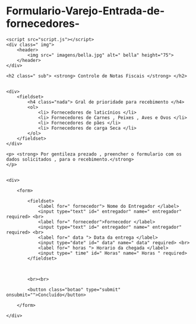 # Formulario-Varejo-Entrada-de-fornecedores-
<!DOCTYPE html>
<html lang="en">

<head>
    <meta charset="UTF-8">
    <meta http-equiv="X-UA-Compatible" content="IE=edge">
    <meta name="viewport" content="width=device-width, initial-scale=1.0">
    <link rel="stylesheet" href="style.css">
    <title> Recebimento Bellavia </title>
</head>

<body>

    <script src="script.js"></script>
    <div class=" img">
        <header>
            <img src=" imagens/bella.jpg" alt=" bella" height="75">
        </header>
    </div>

    <h2 class=" sub"> <strong> Controle de Notas Fiscais </strong> </h2>


    <div>
        <fieldset>
            <h4 class="nada"> Gral de prioridade para recebimento </h4>
            <ol>
                <li> Fornecedores de laticínios </li>
                <li> Fornecedores de Carnes , Peixes , Aves e Ovos </li>
                <li> Fornecedores de pães </li>
                <li> Fornecedores de carga Seca </li>
            </ol>
        </fieldset>
    </div>

    <p> <strong> Por gentileza prezado , preencher o formulario com os dados solicitados , para o recebimento.</strong>
    </p>


    <div>

        <form>

            <fieldset>
                <label for=" fornecedor"> Nome do Entregador </label>
                <input type="text" id=" entregador" name=" entregador" required> <br>
                <label for=" fornecedor">Fornecedor </label>
                <input type="text" id=" entregador" name=" entregador" required> <br>
                <label for=" data "> Data da entrega </label>
                <input type="date" id=" data" name=" data" required> <br>
                <label for=" horas "> Horario da chegada </label>
                <input type=" time" id=" Horas" name=" Horas " required>
            </fieldset>



            <br><br>

            <button class="botao" type="submit" onsubmit="">Concluído</button>

        </form>

    </div>

</body>



</html>
